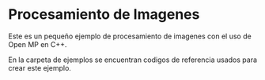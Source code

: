 # Procesamiento de Imagenes
Este es un pequeño ejemplo de procesamiento de imagenes con el uso de Open MP en C++.

En la carpeta de ejemplos se encuentran codigos de referencia usados para crear este ejemplo.

